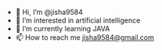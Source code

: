 - 👋 Hi, I’m @jisha9584
- 👀 I’m interested in artificial intelligence
- 🌱 I’m currently learning JAVA
- 📫 How to reach me jisha9584@gmail.com

<!---
jisha9584/jisha9584 is a ✨ special ✨ repository because its `README.md` (this file) appears on your GitHub profile.
You can click the Preview link to take a look at your changes.
--->
